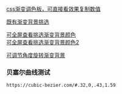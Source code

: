 [css渐变调色板，可直接看效果复制数值](https://cssgradient.io/)

[既有渐变背景挑选](https://webkul.github.io/coolhue/)

[可全屏查看挑选渐变背景颜色](https://uigradients.com/#CoolBlues)  
[可全屏查看挑选渐变背景颜色2](https://webgradients.com/)

[可调节角度旋转渐变背景](https://www.grabient.com/)


### 贝塞尔曲线测试
```
https://cubic-bezier.com/#.32,0,.43,1.59
```